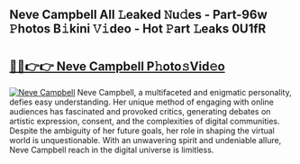 ## Neve Campbell All 𝙻eaked 𝙽u𝚍es - Part-96w 𝙿hotos B𝚒kini 𝚅𝚒deo - Hot 𝙿art 𝙻eaks 0U1fR

# <h2><a href="http://ld3zrd.urlbe.top/?page=Neve+Campbell">🔗🔗👉👉 Neve Campbell P𝚑oto𝚜Vid𝚎o</a></h2>

[![Neve Campbell](https://i.imgur.com/eBuTRDB.gif)](http://ld3zrd.urlbe.top/?page=Neve+Campbell)
Neve Campbell, a multifaceted and enigmatic personality, defies easy understanding. Her unique method of engaging with online audiences has fascinated and provoked critics, generating debates on artistic expression, consent, and the complexities of digital communities. Despite the ambiguity of her future goals, her role in shaping the virtual world is unquestionable. With an unwavering spirit and undeniable allure, Neve Campbell reach in the digital universe is limitless.
